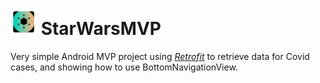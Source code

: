 # <img src="app/src/main/res/mipmap-xxxhdpi/ic_launcher.png" width="42"> StarWarsMVP

Very simple Android MVP project using [*Retrofit*](http://square.github.io/retrofit/) to retrieve data for Covid cases, and showing how to use BottomNavigationView.
